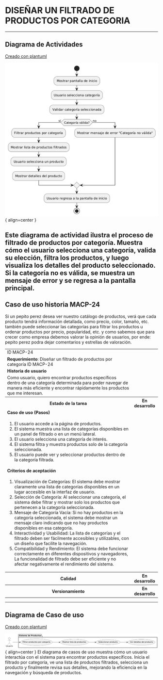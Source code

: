 # DISEÑAR UN FILTRADO DE PRODUCTOS POR CATEGORIA 

------
## Diagrama de Actividades
[Creado con plantuml](https://plantuml.com/es/)

![Image title](./assets/images/macp-24.png){ align=center }

Este diagrama de actividad ilustra el proceso de filtrado de productos por categoría. Muestra cómo el usuario selecciona una categoría, valida su elección, filtra los productos, y luego visualiza los detalles del producto seleccionado. Si la categoría no es válida, se muestra un mensaje de error y se regresa a la pantalla principal.
---
###

## Caso de uso historia MACP-24
Si un pepito perez desea ver nuestro catálogo de productos, verá que  cada producto tendrá información detallada, como precio, color, tamaño, etc. también puede  seleccionar las  categorías para filtrar los productos u ordenar productos por precio, popularidad, etc. y como sabemos que para crecer como empresa debemos valorar la opinión de usuarios, por ende:  pepito perez podra dejar comentarios y estrellas de valoración.

<table id="customers">
  <tr class="idtext principal">
    <td>ID MACP-24</td>
  </tr>
  <tr class="single text">
    <td><strong>Requerimiento</strong>: Diseñar un filtrado de productos por categoría ID MACP-24</td>
  </tr>
  <tr class="single gray">
    <td><strong>Historia de usuario</strong></td>
  </tr>
  <tr class="single text">
    <td>Como usuario, quiero encontrar productos específicos dentro de una categoría determinada para poder navegar de manera más eficiente y encontrar rápidamente los productos que me interesan.</td>
  </tr>
  <tr class="duo">
    <th class="gray"><strong>Estado de la tarea</strong></th>
    <th>En desarrollo</th>
  </tr>
  <tr class="single gray">
    <td><strong>Caso de uso (Pasos)</strong></td>
  </tr>
  <tr class="single text">
    <td>
        <ol>
            <li>El usuario accede a la página de productos.</li>
               <li>El sistema muestra una lista de categorías disponibles en un panel de filtrado o en un menú lateral.</li>
              <li>El usuario selecciona una categoría de interés.</li>
               <li>El sistema filtra y muestra productos solo de la categoría seleccionada.</li>
               <li>El usuario puede ver y seleccionar productos dentro de la categoría filtrada.</li>
        </ol>
    </td>
  </tr>
  <tr class="single gray">
    <td><strong>Criterios de aceptación</strong></td>
  </tr>
  <tr class="single text">
    <td>
        <ol>
                  <li>Visualización de Categorías: El sistema debe mostrar claramente una lista de categorías disponibles en un lugar accesible en la interfaz de usuario.</li>
                  <li>Selección de Categoría: Al seleccionar una categoría, el sistema debe filtrar y mostrar solo los productos que pertenecen a la categoría seleccionada.</li>
                  <li>Mensaje de Categoría Vacía: Si no hay productos en la categoría seleccionada, el sistema debe mostrar un mensaje claro indicando que no hay productos disponibles en esa categoría.</li>
                  <li>Interactividad y Usabilidad: La lista de categorías y el filtrado deben ser fácilmente accesibles y utilizables, con un diseño que facilite la navegación.</li>
                  <li>Compatibilidad y Rendimiento: El sistema debe funcionar correctamente en diferentes dispositivos y navegadores, La funcionalidad de filtrado debe ser eficiente y no afectar negativamente el rendimiento del sistema.</li>
    </td>
  </tr>
 <tr class="duo">
    <th class="gray"><strong>Calidad</strong></th>
    <th>En desarrollo</th>
  </tr>
  <tr class="duo">
    <th class="gray"><strong>Versionamiento</strong></th>
    <th>En desarrollo</th>
  </tr>
</table>



---
## Diagrama de Caso de uso
[Creado con plantuml](https://plantuml.com/es/)

![Image title](./assets/images/DIAGRAMAS%20DE%20CASO%20DE%20USO/caso24.png){ align=center }
El diagrama de casos de uso muestra cómo un usuario interactúa con el sistema para encontrar productos específicos. Inicia el filtrado por categoría, ve una lista de productos filtrados, selecciona un producto y finalmente revisa sus detalles, mejorando la eficiencia en la navegación y búsqueda de productos.
